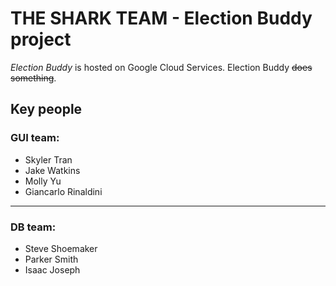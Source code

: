 # THE SHARK TEAM - Election Buddy project
*Election Buddy* is hosted on Google Cloud Services. Election Buddy ~~does something~~.

## Key people

### GUI team:
- Skyler Tran
- Jake Watkins
- Molly Yu
- Giancarlo Rinaldini

---

### DB team:
- Steve Shoemaker
- Parker Smith
- Isaac Joseph
